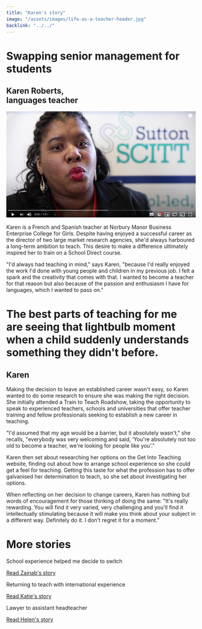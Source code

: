 ```yaml
---
title: "Karen's story"
image: "/assets/images/life-as-a-teacher-header.jpg"
backlink: "../../"
---
```


<div class="content-wrapper">
    <div class="content__right">
    </div>
    <div class="content__left">
        <div class="stories">
            <h1>Swapping senior management for students</h1>
            <div class="story-header">
                <div class="story-header__thumb" style="background-image:url('/assets/images/stories/stories-karen.jpg.png')"></div>
                <div class="story-header__label">
                    <h2>Karen Roberts, <br/>languages teacher</h2>
                </div>
            </div>
            <a href="https://www.youtube.com/watch?v=MLdrZJpK5rU" target="_blank" data-action="click->video#play" data-target="video.link">
                <div class="content-video">
                    <img src="/assets/images/stories-karen-video.png" alt="Helen's story">
                    <div class="content-video__play">
                        <div class="icon-play"></div>
                    </div>
                </div>
            </a>
            <p class="prominent">
                Karen is a French and Spanish teacher at Norbury Manor Business Enterprise College for Girls. Despite having enjoyed a successful career as the director of two large market research agencies, she'd always harboured a long-term ambition to teach. This desire to make a difference ultimately inspired her to train on a School Direct course.
            </p>
            <p>
                "I'd always had teaching in mind," says Karen, "because I'd really enjoyed the work I'd done with young people and children in my previous job. I felt a spark and the creativity that comes with that. I wanted to become a teacher for that reason but also because of the passion and enthusiasm I have for languages, which I wanted to pass on."
            </p>
            <div>
                <div class="quote-block">
                    <span class="icon-quote"></span>
                    <h1>The best parts of teaching for me are seeing that lightbulb moment when a child suddenly understands something they didn't before.<span class="icon-quote quote-close"></span></h1>
                    <h2>Karen</h2>
                </div>
                <p>
                    Making the decision to leave an established career wasn't easy, so Karen wanted to do some research to ensure she was making the right decision. She initially attended a Train to Teach Roadshow, taking the opportunity to speak to experienced teachers, schools and universities that offer teacher training and fellow professionals seeking to establish a new career in teaching.
                </p>
            </div>
            <p>
                "I'd assumed that my age would be a barrier, but it absolutely wasn't," she recalls, "everybody was very welcoming and said, ‘You're absolutely not too old to become a teacher, we're looking for people like you'." 
            </p>
            <p>
                Karen then set about researching her options on the Get Into Teaching website, finding out about how to arrange school experience so she could get a feel for teaching. Getting this taste for what the profession has to offer galvanised her determination to teach, so she set about investigating her options. 
            </p>
            <p> 
                When reflecting on her decision to change careers, Karen has nothing but words of encouragement for those thinking of doing the same: "It's really rewarding. You will find it very varied, very challenging and you'll find it intellectually stimulating because it will make you think about your subject in a different way. Definitely do it. I don't regret it for a moment."
            </p>
        </div>
    </div>
</div>

<div class="more-stories">
    <h1 class="more-stories_header strapline">More stories</h1>
    <div class="more-stories__thumbs">
        <div class="more-stories__thumbs__thumb">
            <a href="/life-as-a-teacher/my-story-into-teaching/career-changers/school-experience-helped-me-decide-to-switch">
                <div class="more-stories__thumbs__thumb__img" style="background-image:url('/assets/images/stories/stories-zainab.jpg')"></div>
            </a>
            <div class="more-stories__thumbs__thumb__content">
                <p>School experience helped me decide to switch</p>
                <a class="git-link" href="/life-as-a-teacher/my-story-into-teaching/career-changers/school-experience-helped-me-decide-to-switch">Read Zainab's story  <i class="fas fa-chevron-right"></i></a>
            </div>
        </div>
        <div class="more-stories__thumbs__thumb">
            <a href="/life-as-a-teacher/my-story-into-teaching/international-career-changers/returning-to-teaching-with-international-experience">
                <div class="more-stories__thumbs__thumb__img" style="background-image:url('/assets/images/stories/stories-katie.png')"></div>
            </a>
            <div class="more-stories__thumbs__thumb__content">
                <p>Returning to teach with international experience</p>
                <a class="git-link" href="/life-as-a-teacher/my-story-into-teaching/international-career-changers/returning-to-teaching-with-international-experience">Read Katie's story  <i class="fas fa-chevron-right"></i></a>
            </div>
        </div>
        <div class="more-stories__thumbs__thumb">
            <a href="/life-as-a-teacher/my-story-into-teaching/career-progression/lawyer-to-assistant-teacher">
                <div class="more-stories__thumbs__thumb__img" style="background-image:url('/assets/images/stories/stories-helen.jpg')"></div>
            </a>
            <div class="more-stories__thumbs__thumb__content">
                <p>Lawyer to assistant headteacher</p>
                <a class="git-link" href="/life-as-a-teacher/my-story-into-teaching/career-progression/lawyer-to-assistant-teacher">Read Helen's story <i class="fas fa-chevron-right"></i></a>
            </div>
        </div>
    </div>
</div>

